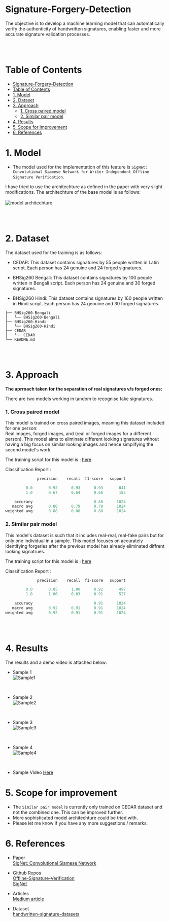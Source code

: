 # Signature-Forgery-Detection
The objective is to
develop a machine learning model that can automatically verify the authenticity of
handwritten signatures, enabling faster and more accurate signature validation
processes.

<br></br>

# Table of Contents
- [Signature-Forgery-Detection](#signature-forgery-detection)
- [Table of Contents](#table-of-contents)
- [1. Model](#1-model)
- [2. Dataset](#2-dataset)
- [3. Approach](#3-approach)
    - [1. Cross paired model](#1-cross-paired-model)
    - [2. Similar pair model](#2-similar-pair-model)
- [4. Results](#4-results)
- [5. Scope for improvement](#5-scope-for-improvement)
- [6. References](#6-references)

# 1. Model
- The model used for the implementation of this feature is `SigNet: Convolutional Siamese Network for Writer Independent Offline Signature
Verification`.

I have tried to use the architechture as defined in the paper with very slight modifications.
The architechture of the base model is as follows:<br></br>
![model architechture](data/model_arch.png)

<br></br>

# 2. Dataset
The dataset used for the training is as follows:
* CEDAR: 
This dataset contains signatures by 55 people written in Latin script. Each person has 24 genuine and 24 forged signatures.

* BHSig260 Bengali: 
This dataset contains signatures by 100 people written in Bengali script. Each person has 24 genuine and 30 forged signatures.

* BHSig260 Hindi: 
This dataset contains signatures by 160 people written in Hindi script. Each person has 24 genuine and 30 forged signatures.

```
├── BHSig260-Bengali
│   └── BHSig260-Bengali
├── BHSig260-Hindi
│   └── BHSig260-Hindi
├── CEDAR
│   └── CEDAR
└── README.md
```
<br></br>


# 3. Approach
<b>The aprroach taken for the separation of real signatures v/s forged ones:</b>

There are two models working in tandom to recognise fake signatures.

### 1. Cross paired model<br>
This model is trained on cross paired images, meaning this dataset included for one person:<br>
Real images, forged images, and (real or forged images for a different person).
This model aims to eliminate different looking signatures without having a big focus on similar looking images and hence simplifying the second model's work.

The training script for this model is : [here](notebooks/all_cross_pair_train.ipynb)

Classification Report :
```py
              precision    recall  f1-score   support

         0.0       0.92      0.93      0.93       841
         1.0       0.67      0.64      0.66       183

    accuracy                           0.88      1024
   macro avg       0.80      0.79      0.79      1024
weighted avg       0.88      0.88      0.88      1024
```

### 2. Similar pair model<br>
This model's dataset is such that it includes real-real, real-fake pairs but for only one individual in a sample.
This model focuses on accurately identifying forgeries after the previous model has already eliminated diffrent looking signatrues.

The training script for this model is : [here](notebooks/cedar_non_cross.ipynb)

Classification Report :
```py
              precision    recall  f1-score   support

         0.0       0.85      1.00      0.92       497
         1.0       1.00      0.83      0.91       527

    accuracy                           0.91      1024
   macro avg       0.92      0.91      0.91      1024
weighted avg       0.92      0.91      0.91      1024
```
<br></br>

# 4. Results

The results and a demo video is attached below:<br>
* Sample 1<br>
![Sample1](data/sample1.png)
<br>

* Sample 2<br>
![Sample2](data/sample2.png)
<br>

* Sample 3<br>
![Sample3](data/sample3.png)
<br>

* Sample 4<br>
![Sample4](data/sample4.png)
<br>

* Sample Video
[Here](https://youtu.be/R9z_dTel6Ug)<br>

# 5. Scope for improvement
- The `Similar pair model` is currently only trained on CEDAR dataset and not the combined one. This can be improved further.
- More sophisticated model architechture could be tried with.
- Please let me know if you have any more suggestions / remarks.


# 6. References
- Paper <br>
[SigNet: Convolutional Siamese Network](https://arxiv.org/pdf/1707.02131v2.pdf)<br>

- Github Repos<br>
[Offline-Signature-Verification](https://github.com/hlamba28/Offline-Signature-Verification-using-Siamese-Network/tree/master)<br>
[SigNet](https://github.com/AtharvaKalsekar/SigNet/tree/master)<br>

- Articles<br>
[Medium article](https://medium.com/swlh/signet-detecting-signature-similarity-using-machine-learning-deep-learning-is-this-the-end-of-1a6bdc76b04b)<br>

- Dataset<br>
[handwritten-signature-datasets](https://www.kaggle.com/datasets/ishanikathuria/handwritten-signature-datasets)